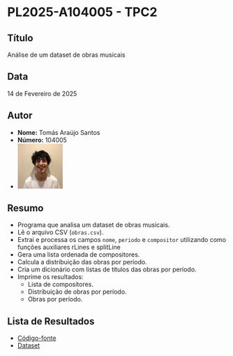 # PL2025-A104005 - TPC2


## Título
Análise de um dataset de obras musicais

## Data
14 de Fevereiro de 2025

## Autor  
- **Nome:** Tomás Araújo Santos 
- **Número:** 104005
- ![Foto do Autor](../extra/foto.jpeg)

## Resumo
- Programa que analisa um dataset de obras musicais.
- Lê o arquivo CSV (`obras.csv`).
- Extrai e processa os campos `nome`, `periodo` e `compositor` utilizando como funções auxiliares rLines e splitLine
- Gera uma lista ordenada de compositores.
- Calcula a distribuição das obras por período.
- Cria um dicionário com listas de títulos das obras por período.
- Imprime os resultados:
  - Lista de compositores.
  - Distribuição de obras por período.
  - Obras por período.

## Lista de Resultados
- [Código-fonte](tpc2.py)
- [Dataset](obras.csv)

